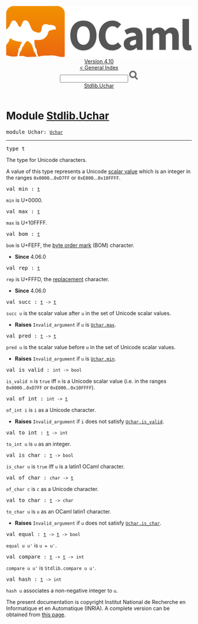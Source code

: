 <!-- ((! set title API !)) ((! set documentation !)) ((! set api !)) ((! set nobreadcrumb !)) -->
<div class="api"><header><nav class="toc brand"><a class="brand" href="https://ocaml.org/"><img src="colour-logo-gray.svg" class="svg" alt="OCaml"></a></nav><nav class="toc"><div class="toc_version"><a href="/docs" id="version-select">Version 4.10</a></div><a href="index.html">&lt; General Index</a><div class="api_search"><input type="text" name="apisearch" id="api_search" oninput="mySearch(false);" onkeypress="this.oninput();" onclick="this.oninput();" onpaste="this.oninput();">
<img src="search_icon.svg" alt="Search" class="svg" onclick="mySearch(false)"></div>
<div id="search_results"></div><div class="toc_title"><a href="#top">Stdlib.Uchar</a></div><ul></ul></nav></header>

<h1>Module <a href="type_Stdlib.Uchar.html">Stdlib.Uchar</a></h1>

<pre><span id="MODULEUchar"><span class="keyword">module</span> Uchar</span>: <code class="type"><a href="Uchar.html">Uchar</a></code></pre><hr width="100%">

<pre><span id="TYPEt"><span class="keyword">type</span> <code class="type"></code>t</span> </pre>
<div class="info ">
<div class="info-desc">
<p>The type for Unicode characters.</p>

<p>A value of this type represents a Unicode
    <a href="http://unicode.org/glossary/#unicode_scalar_value">scalar
    value</a> which is an integer in the ranges <code class="code">0x0000</code>...<code class="code">0xD7FF</code> or
    <code class="code">0xE000</code>...<code class="code">0x10FFFF</code>.</p>
</div>
</div>


<pre><span id="VALmin"><span class="keyword">val</span> min</span> : <code class="type"><a href="Uchar.html#TYPEt">t</a></code></pre><div class="info ">
<div class="info-desc">
<p><code class="code">min</code> is U+0000.</p>
</div>
</div>

<pre><span id="VALmax"><span class="keyword">val</span> max</span> : <code class="type"><a href="Uchar.html#TYPEt">t</a></code></pre><div class="info ">
<div class="info-desc">
<p><code class="code">max</code> is U+10FFFF.</p>
</div>
</div>

<pre><span id="VALbom"><span class="keyword">val</span> bom</span> : <code class="type"><a href="Uchar.html#TYPEt">t</a></code></pre><div class="info ">
<div class="info-desc">
<p><code class="code">bom</code> is U+FEFF, the
    <a href="http://unicode.org/glossary/#byte_order_mark">byte order mark</a> (BOM)
    character.</p>
</div>
<ul class="info-attributes">
<li><b>Since</b> 4.06.0</li>
</ul>
</div>

<pre><span id="VALrep"><span class="keyword">val</span> rep</span> : <code class="type"><a href="Uchar.html#TYPEt">t</a></code></pre><div class="info ">
<div class="info-desc">
<p><code class="code">rep</code> is U+FFFD, the
    <a href="http://unicode.org/glossary/#replacement_character">replacement</a>
    character.</p>
</div>
<ul class="info-attributes">
<li><b>Since</b> 4.06.0</li>
</ul>
</div>

<pre><span id="VALsucc"><span class="keyword">val</span> succ</span> : <code class="type"><a href="Uchar.html#TYPEt">t</a> -&gt; <a href="Uchar.html#TYPEt">t</a></code></pre><div class="info ">
<div class="info-desc">
<p><code class="code">succ&nbsp;u</code> is the scalar value after <code class="code">u</code> in the set of Unicode scalar
    values.</p>
</div>
<ul class="info-attributes">
<li><b>Raises</b> <code>Invalid_argument</code> if <code class="code">u</code> is <a href="Uchar.html#VALmax"><code class="code"><span class="constructor">Uchar</span>.max</code></a>.</li>
</ul>
</div>

<pre><span id="VALpred"><span class="keyword">val</span> pred</span> : <code class="type"><a href="Uchar.html#TYPEt">t</a> -&gt; <a href="Uchar.html#TYPEt">t</a></code></pre><div class="info ">
<div class="info-desc">
<p><code class="code">pred&nbsp;u</code> is the scalar value before <code class="code">u</code> in the set of Unicode scalar
    values.</p>
</div>
<ul class="info-attributes">
<li><b>Raises</b> <code>Invalid_argument</code> if <code class="code">u</code> is <a href="Uchar.html#VALmin"><code class="code"><span class="constructor">Uchar</span>.min</code></a>.</li>
</ul>
</div>

<pre><span id="VALis_valid"><span class="keyword">val</span> is_valid</span> : <code class="type">int -&gt; bool</code></pre><div class="info ">
<div class="info-desc">
<p><code class="code">is_valid&nbsp;n</code> is <code class="code"><span class="keyword">true</span></code> iff <code class="code">n</code> is a Unicode scalar value
    (i.e. in the ranges <code class="code">0x0000</code>...<code class="code">0xD7FF</code> or <code class="code">0xE000</code>...<code class="code">0x10FFFF</code>).</p>
</div>
</div>

<pre><span id="VALof_int"><span class="keyword">val</span> of_int</span> : <code class="type">int -&gt; <a href="Uchar.html#TYPEt">t</a></code></pre><div class="info ">
<div class="info-desc">
<p><code class="code">of_int&nbsp;i</code> is <code class="code">i</code> as a Unicode character.</p>
</div>
<ul class="info-attributes">
<li><b>Raises</b> <code>Invalid_argument</code> if <code class="code">i</code> does not satisfy <a href="Uchar.html#VALis_valid"><code class="code"><span class="constructor">Uchar</span>.is_valid</code></a>.</li>
</ul>
</div>

<pre><span id="VALto_int"><span class="keyword">val</span> to_int</span> : <code class="type"><a href="Uchar.html#TYPEt">t</a> -&gt; int</code></pre><div class="info ">
<div class="info-desc">
<p><code class="code">to_int&nbsp;u</code> is <code class="code">u</code> as an integer.</p>
</div>
</div>

<pre><span id="VALis_char"><span class="keyword">val</span> is_char</span> : <code class="type"><a href="Uchar.html#TYPEt">t</a> -&gt; bool</code></pre><div class="info ">
<div class="info-desc">
<p><code class="code">is_char&nbsp;u</code> is <code class="code"><span class="keyword">true</span></code> iff <code class="code">u</code> is a latin1 OCaml character.</p>
</div>
</div>

<pre><span id="VALof_char"><span class="keyword">val</span> of_char</span> : <code class="type">char -&gt; <a href="Uchar.html#TYPEt">t</a></code></pre><div class="info ">
<div class="info-desc">
<p><code class="code">of_char&nbsp;c</code> is <code class="code">c</code> as a Unicode character.</p>
</div>
</div>

<pre><span id="VALto_char"><span class="keyword">val</span> to_char</span> : <code class="type"><a href="Uchar.html#TYPEt">t</a> -&gt; char</code></pre><div class="info ">
<div class="info-desc">
<p><code class="code">to_char&nbsp;u</code> is <code class="code">u</code> as an OCaml latin1 character.</p>
</div>
<ul class="info-attributes">
<li><b>Raises</b> <code>Invalid_argument</code> if <code class="code">u</code> does not satisfy <a href="Uchar.html#VALis_char"><code class="code"><span class="constructor">Uchar</span>.is_char</code></a>.</li>
</ul>
</div>

<pre><span id="VALequal"><span class="keyword">val</span> equal</span> : <code class="type"><a href="Uchar.html#TYPEt">t</a> -&gt; <a href="Uchar.html#TYPEt">t</a> -&gt; bool</code></pre><div class="info ">
<div class="info-desc">
<p><code class="code">equal&nbsp;u&nbsp;u'</code> is <code class="code">u&nbsp;=&nbsp;u'</code>.</p>
</div>
</div>

<pre><span id="VALcompare"><span class="keyword">val</span> compare</span> : <code class="type"><a href="Uchar.html#TYPEt">t</a> -&gt; <a href="Uchar.html#TYPEt">t</a> -&gt; int</code></pre><div class="info ">
<div class="info-desc">
<p><code class="code">compare&nbsp;u&nbsp;u'</code> is <code class="code"><span class="constructor">Stdlib</span>.compare&nbsp;u&nbsp;u'</code>.</p>
</div>
</div>

<pre><span id="VALhash"><span class="keyword">val</span> hash</span> : <code class="type"><a href="Uchar.html#TYPEt">t</a> -&gt; int</code></pre><div class="info ">
<div class="info-desc">
<p><code class="code">hash&nbsp;u</code> associates a non-negative integer to <code class="code">u</code>.</p>
</div>
</div>

<div class="copyright">The present documentation is copyright Institut National de Recherche en Informatique et en Automatique (INRIA). A complete version can be obtained from <a href="http://caml.inria.fr/pub/docs/manual-ocaml/">this page</a>.</div></div>
